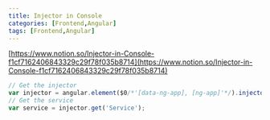 ```yaml
---
title: Injector in Console
categories: [Frontend,Angular]
tags: [Frontend,Angular]
---
```


[https://www.notion.so/Injector-in-Console-f1cf7162406843329c29f78f035b8714](https://www.notion.so/Injector-in-Console-f1cf7162406843329c29f78f035b8714)


```javascript
// Get the injector
var injector = angular.element($0/*'[data-ng-app], [ng-app]'*/).injector();
// Get the service
var service = injector.get('Service');
```

